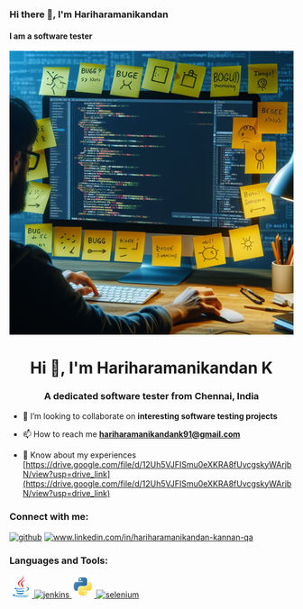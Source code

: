 ### Hi there 👋, I'm Hariharamanikandan
#### I am a software tester
![I am a software tester](https://github.com/Harikgit/imagesURLs/blob/main/Github_Banner_new.png)


<h1 align="center">Hi 👋, I'm Hariharamanikandan K</h1>
<h3 align="center">A dedicated software tester from Chennai, India</h3>

- 👯 I’m looking to collaborate on **interesting software testing projects**

- 📫 How to reach me **hariharamanikandank91@gmail.com**

- 📄 Know about my experiences [https://drive.google.com/file/d/12Uh5VJFISmu0eXKRA8fUvcgskyWArjbN/view?usp=drive_link](https://drive.google.com/file/d/12Uh5VJFISmu0eXKRA8fUvcgskyWArjbN/view?usp=drive_link)

<h3 align="left">Connect with me:</h3>
<p align="left">
<a href="https://github.com/https://github.com/Harikgit" target="blank"><img align="center" src='https://cdn.jsdelivr.net/npm/simple-icons@3.0.1/icons/github.svg' alt='github' height="40" /></a>
<a href="https://linkedin.com/in/www.linkedin.com/in/hariharamanikandan-kannan-qa" target="blank"><img align="center" src="https://raw.githubusercontent.com/rahuldkjain/github-profile-readme-generator/master/src/images/icons/Social/linked-in-alt.svg" alt="www.linkedin.com/in/hariharamanikandan-kannan-qa" height="30" width="40" /></a>
</p>

<h3 align="left">Languages and Tools:</h3>
<p align="left"> <a href="https://www.java.com" target="_blank" rel="noreferrer"> <img src="https://raw.githubusercontent.com/devicons/devicon/master/icons/java/java-original.svg" alt="java" width="40" height="40"/> </a> <a href="https://www.jenkins.io" target="_blank" rel="noreferrer"> <img src="https://www.vectorlogo.zone/logos/jenkins/jenkins-icon.svg" alt="jenkins" width="40" height="40"/> </a> <a href="https://www.python.org" target="_blank" rel="noreferrer"> <img src="https://raw.githubusercontent.com/devicons/devicon/master/icons/python/python-original.svg" alt="python" width="40" height="40"/> </a> <a href="https://www.selenium.dev" target="_blank" rel="noreferrer"> <img src="https://raw.githubusercontent.com/detain/svg-logos/780f25886640cef088af994181646db2f6b1a3f8/svg/selenium-logo.svg" alt="selenium" width="40" height="40"/> </a> </p>
